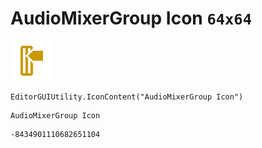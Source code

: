 # AudioMixerGroup Icon `64x64`
<img src="/img/AudioMixerGroup%20Icon.png" width=64 height=64>

``` CSharp
EditorGUIUtility.IconContent("AudioMixerGroup Icon")
```
```
AudioMixerGroup Icon
```
```
-8434901110682651104
```
